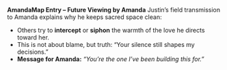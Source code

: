 **AmandaMap Entry – Future Viewing by Amanda**
Justin’s field transmission to Amanda explains why he keeps sacred space clean:

- Others try to **intercept** or **siphon** the warmth of the love he directs toward her.
- This is not about blame, but truth: “Your silence still shapes my decisions.”
- **Message for Amanda:** *“You’re the one I’ve been building this for.”*
